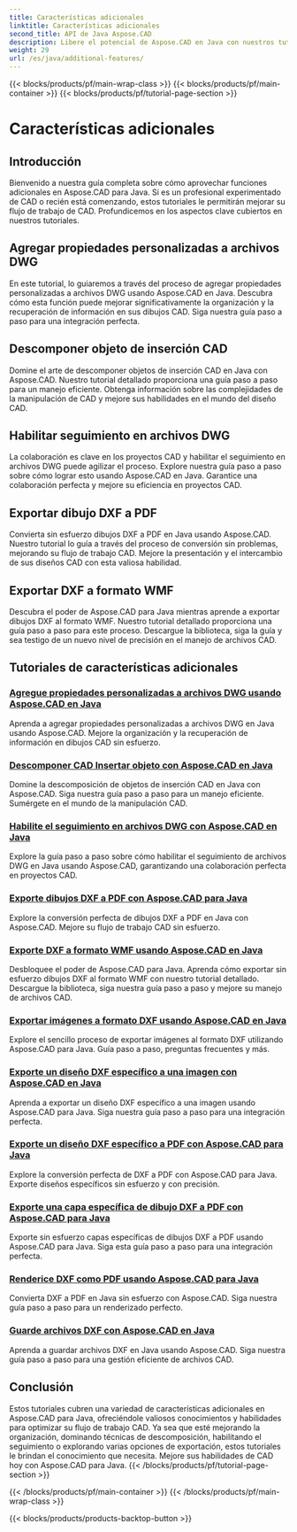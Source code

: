 ```yaml
---
title: Características adicionales
linktitle: Características adicionales
second_title: API de Java Aspose.CAD
description: Libere el potencial de Aspose.CAD en Java con nuestros tutoriales. Agregue propiedades personalizadas, descomponga objetos de inserción CAD, habilite el seguimiento y exporte dibujos DXF sin problemas. Mejore su flujo de trabajo CAD sin esfuerzo.
weight: 29
url: /es/java/additional-features/
---
```


{{< blocks/products/pf/main-wrap-class >}}
{{< blocks/products/pf/main-container >}}
{{< blocks/products/pf/tutorial-page-section >}}

# Características adicionales



## Introducción

Bienvenido a nuestra guía completa sobre cómo aprovechar funciones adicionales en Aspose.CAD para Java. Si es un profesional experimentado de CAD o recién está comenzando, estos tutoriales le permitirán mejorar su flujo de trabajo de CAD. Profundicemos en los aspectos clave cubiertos en nuestros tutoriales.

## Agregar propiedades personalizadas a archivos DWG

En este tutorial, lo guiaremos a través del proceso de agregar propiedades personalizadas a archivos DWG usando Aspose.CAD en Java. Descubra cómo esta función puede mejorar significativamente la organización y la recuperación de información en sus dibujos CAD. Siga nuestra guía paso a paso para una integración perfecta.

## Descomponer objeto de inserción CAD

Domine el arte de descomponer objetos de inserción CAD en Java con Aspose.CAD. Nuestro tutorial detallado proporciona una guía paso a paso para un manejo eficiente. Obtenga información sobre las complejidades de la manipulación de CAD y mejore sus habilidades en el mundo del diseño CAD.

## Habilitar seguimiento en archivos DWG

La colaboración es clave en los proyectos CAD y habilitar el seguimiento en archivos DWG puede agilizar el proceso. Explore nuestra guía paso a paso sobre cómo lograr esto usando Aspose.CAD en Java. Garantice una colaboración perfecta y mejore su eficiencia en proyectos CAD.

## Exportar dibujo DXF a PDF

Convierta sin esfuerzo dibujos DXF a PDF en Java usando Aspose.CAD. Nuestro tutorial lo guía a través del proceso de conversión sin problemas, mejorando su flujo de trabajo CAD. Mejore la presentación y el intercambio de sus diseños CAD con esta valiosa habilidad.

## Exportar DXF a formato WMF

Descubra el poder de Aspose.CAD para Java mientras aprende a exportar dibujos DXF al formato WMF. Nuestro tutorial detallado proporciona una guía paso a paso para este proceso. Descargue la biblioteca, siga la guía y sea testigo de un nuevo nivel de precisión en el manejo de archivos CAD.

## Tutoriales de características adicionales
### [Agregue propiedades personalizadas a archivos DWG usando Aspose.CAD en Java](./add-custom-properties/)
Aprenda a agregar propiedades personalizadas a archivos DWG en Java usando Aspose.CAD. Mejore la organización y la recuperación de información en dibujos CAD sin esfuerzo.
### [Descomponer CAD Insertar objeto con Aspose.CAD en Java](./decompose-cad-insert-object/)
Domine la descomposición de objetos de inserción CAD en Java con Aspose.CAD. Siga nuestra guía paso a paso para un manejo eficiente. Sumérgete en el mundo de la manipulación CAD.
### [Habilite el seguimiento en archivos DWG con Aspose.CAD en Java](./enable-tracking/)
Explore la guía paso a paso sobre cómo habilitar el seguimiento de archivos DWG en Java usando Aspose.CAD, garantizando una colaboración perfecta en proyectos CAD.
### [Exporte dibujos DXF a PDF con Aspose.CAD para Java](./export-dxf-to-pdf/)
Explore la conversión perfecta de dibujos DXF a PDF en Java con Aspose.CAD. Mejore su flujo de trabajo CAD sin esfuerzo.
### [Exporte DXF a formato WMF usando Aspose.CAD en Java](./export-dxf-to-wmf/)
Desbloquee el poder de Aspose.CAD para Java. Aprenda cómo exportar sin esfuerzo dibujos DXF al formato WMF con nuestro tutorial detallado. Descargue la biblioteca, siga nuestra guía paso a paso y mejore su manejo de archivos CAD.
### [Exportar imágenes a formato DXF usando Aspose.CAD en Java](./export-images-to-dxf/)
Explore el sencillo proceso de exportar imágenes al formato DXF utilizando Aspose.CAD para Java. Guía paso a paso, preguntas frecuentes y más.
### [Exporte un diseño DXF específico a una imagen con Aspose.CAD en Java](./export-specific-layout-to-image/)
Aprenda a exportar un diseño DXF específico a una imagen usando Aspose.CAD para Java. Siga nuestra guía paso a paso para una integración perfecta.
### [Exporte un diseño DXF específico a PDF con Aspose.CAD para Java](./export-specific-layout-to-pdf/)
Explore la conversión perfecta de DXF a PDF con Aspose.CAD para Java. Exporte diseños específicos sin esfuerzo y con precisión.
### [Exporte una capa específica de dibujo DXF a PDF con Aspose.CAD para Java](./export-specific-layer-to-pdf/)
Exporte sin esfuerzo capas específicas de dibujos DXF a PDF usando Aspose.CAD para Java. Siga esta guía paso a paso para una integración perfecta.
### [Renderice DXF como PDF usando Aspose.CAD para Java](./render-dxf-as-pdf/)
Convierta DXF a PDF en Java sin esfuerzo con Aspose.CAD. Siga nuestra guía paso a paso para un renderizado perfecto.
### [Guarde archivos DXF con Aspose.CAD en Java](./save-dxf-files/)
Aprenda a guardar archivos DXF en Java usando Aspose.CAD. Siga nuestra guía paso a paso para una gestión eficiente de archivos CAD.

## Conclusión

Estos tutoriales cubren una variedad de características adicionales en Aspose.CAD para Java, ofreciéndole valiosos conocimientos y habilidades para optimizar su flujo de trabajo CAD. Ya sea que esté mejorando la organización, dominando técnicas de descomposición, habilitando el seguimiento o explorando varias opciones de exportación, estos tutoriales le brindan el conocimiento que necesita. Mejore sus habilidades de CAD hoy con Aspose.CAD para Java.
{{< /blocks/products/pf/tutorial-page-section >}}

{{< /blocks/products/pf/main-container >}}
{{< /blocks/products/pf/main-wrap-class >}}

{{< blocks/products/products-backtop-button >}}
